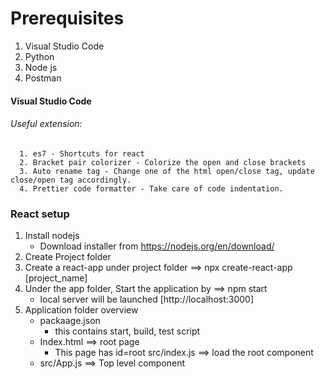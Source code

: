 # Prerequisites

1. Visual Studio Code
2. Python
3. Node js
4. Postman

#### Visual Studio Code

  ###### Useful extension: 
  
      1. es7 - Shortcuts for react
      2. Bracket pair colorizer - Colorize the open and close brackets
      3. Auto rename tag - Change one of the html open/close tag, update close/open tag accordingly.
      4. Prettier code formatter - Take care of code indentation.

### React setup

1. Install nodejs 
   - Download installer from https://nodejs.org/en/download/
2. Create Project folder
3. Create a react-app under project folder ==> npx create-react-app [project_name]
4. Under the app folder, Start the application by ==> npm start
   - local server will be launched [http://localhost:3000]
5. Application folder overview 
   - packaage.json
     - this contains start, build, test script
   - Index.html ==> root page 
     - This page has id=root src/index.js ==> load the root component
   - src/App.js ==> Top level component
